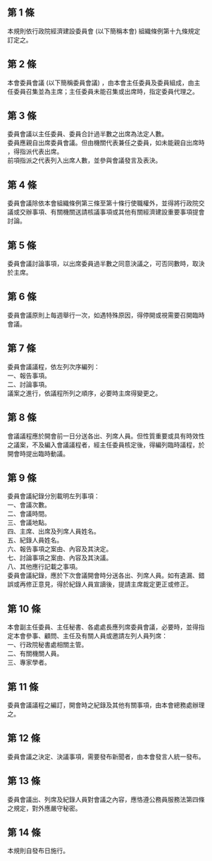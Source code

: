 第 1 條
-------
本規則依行政院經濟建設委員會 (以下簡稱本會) 組織條例第十九條規定  
訂定之。

第 2 條
-------
本會委員會議 (以下簡稱委員會議) ，由本會主任委員及委員組成，由主  
任委員召集並為主席；主任委員未能召集或出席時，指定委員代理之。

第 3 條
-------
委員會議以主任委員、委員合計過半數之出席為法定人數。  
委員應親自出席委員會議。但由機關代表兼任之委員，如未能親自出席時  
，得指派代表出席。  
前項指派之代表列入出席人數，並參與會議發言及表決。

第 4 條
-------
委員會議除依本會組織條例第三條至第十條行使職權外，並得將行政院交  
議或交辦事項、有關機關送請核議事項或其他有關經濟建設重要事項提會  
討論。

第 5 條
-------
委員會議討論事項，以出席委員過半數之同意決議之，可否同數時，取決  
於主席。

第 6 條
-------
委員會議原則上每週舉行一次，如遇特殊原因，得停開或視需要召開臨時  
會議。

第 7 條
-------
委員會議議程，依左列次序編列：  
一、報告事項。  
二、討論事項。  
議案之進行，依議程所列之順序，必要時主席得變更之。

第 8 條
-------
會議議程應於開會前一日分送各出、列席人員。但性質重要或具有時效性  
之議案，不及編入會議議程者，經主任委員核定後，得編列臨時議程，於  
開會時提出臨時動議。

第 9 條
-------
委員會議紀錄分別載明左列事項：  
一、會議次數。  
二、會議時間。  
三、會議地點。  
四、主席、出席及列席人員姓名。  
五、紀錄人員姓名。  
六、報告事項之案由、內容及其決定。  
七、討論事項之案由、內容及其決議。  
八、其他應行記載之事項。  
委員會議紀錄，應於下次會議開會時分送各出、列席人員。如有遺漏、錯  
誤或再修正意見，得於紀錄人員宣讀後，提請主席裁定更正或修正。

第 10 條
--------
本會副主任委員、主任秘書、各處處長應列席委員會議，必要時，並得指  
定本會參事、顧問、主任及有關人員或邀請左列人員列席：  
一、行政院秘書處相關主管。  
二、有關機關人員。  
三、專家學者。

第 11 條
--------
委員會議議程之編訂，開會時之紀錄及其他有關事項，由本會總務處辦理  
之。

第 12 條
--------
委員會議之決定、決議事項，需要發布新聞者，由本會發言人統一發布。

第 13 條
--------
委員會議出、列席及紀錄人員對會議之內容，應恪遵公務員服務法第四條  
之規定，對外應嚴守秘密。

第 14 條
--------
本規則自發布日施行。


